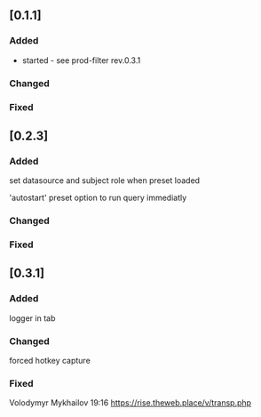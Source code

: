 ## [0.1.1]

### Added

- started - see prod-filter rev.0.3.1

### Changed

### Fixed

## [0.2.3]

### Added

set datasource and subject role when preset loaded

'autostart' preset option to run query immediatly

### Changed

### Fixed

## [0.3.1]

### Added

logger in tab

### Changed

forced hotkey capture

### Fixed

Volodymyr Mykhailov
19:16
https://rise.theweb.place/v/transp.php
